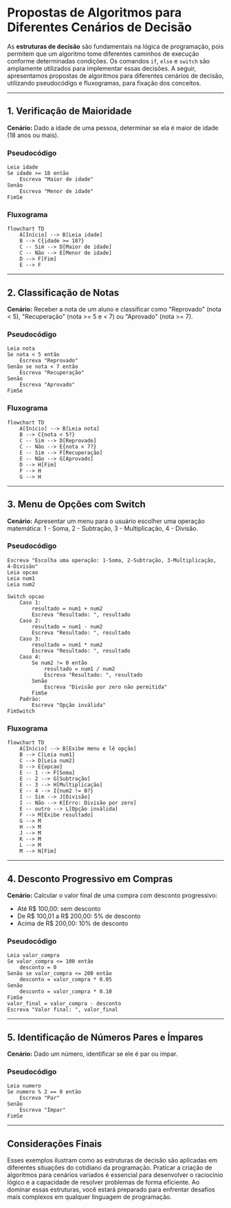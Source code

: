 
# Propostas de Algoritmos para Diferentes Cenários de Decisão

As **estruturas de decisão** são fundamentais na lógica de programação, pois permitem que um algoritmo tome diferentes caminhos de execução conforme determinadas condições. Os comandos `if`, `else` e `switch` são amplamente utilizados para implementar essas decisões. A seguir, apresentamos propostas de algoritmos para diferentes cenários de decisão, utilizando pseudocódigo e fluxogramas, para fixação dos conceitos.

---

## 1. Verificação de Maioridade

**Cenário:** Dado a idade de uma pessoa, determinar se ela é maior de idade (18 anos ou mais).

### Pseudocódigo

```
Leia idade
Se idade >= 18 então
    Escreva "Maior de idade"
Senão
    Escreva "Menor de idade"
FimSe
```

### Fluxograma

```mermaid
flowchart TD
    A[Início] --> B[Leia idade]
    B --> C{idade >= 18?}
    C -- Sim --> D[Maior de idade]
    C -- Não --> E[Menor de idade]
    D --> F[Fim]
    E --> F
```

---

## 2. Classificação de Notas

**Cenário:** Receber a nota de um aluno e classificar como "Reprovado" (nota < 5), "Recuperação" (nota >= 5 e < 7) ou "Aprovado" (nota >= 7).

### Pseudocódigo

```
Leia nota
Se nota < 5 então
    Escreva "Reprovado"
Senão se nota < 7 então
    Escreva "Recuperação"
Senão
    Escreva "Aprovado"
FimSe
```

### Fluxograma

```mermaid
flowchart TD
    A[Início] --> B[Leia nota]
    B --> C{nota < 5?}
    C -- Sim --> D[Reprovado]
    C -- Não --> E{nota < 7?}
    E -- Sim --> F[Recuperação]
    E -- Não --> G[Aprovado]
    D --> H[Fim]
    F --> H
    G --> H
```

---

## 3. Menu de Opções com Switch

**Cenário:** Apresentar um menu para o usuário escolher uma operação matemática: 1 - Soma, 2 - Subtração, 3 - Multiplicação, 4 - Divisão.

### Pseudocódigo

```
Escreva "Escolha uma operação: 1-Soma, 2-Subtração, 3-Multiplicação, 4-Divisão"
Leia opcao
Leia num1
Leia num2

Switch opcao
    Caso 1:
        resultado = num1 + num2
        Escreva "Resultado: ", resultado
    Caso 2:
        resultado = num1 - num2
        Escreva "Resultado: ", resultado
    Caso 3:
        resultado = num1 * num2
        Escreva "Resultado: ", resultado
    Caso 4:
        Se num2 != 0 então
            resultado = num1 / num2
            Escreva "Resultado: ", resultado
        Senão
            Escreva "Divisão por zero não permitida"
        FimSe
    Padrão:
        Escreva "Opção inválida"
FimSwitch
```

### Fluxograma

```mermaid
flowchart TD
    A[Início] --> B[Exibe menu e lê opção]
    B --> C[Leia num1]
    C --> D[Leia num2]
    D --> E{opcao}
    E -- 1 --> F[Soma]
    E -- 2 --> G[Subtração]
    E -- 3 --> H[Multiplicação]
    E -- 4 --> I{num2 != 0?}
    I -- Sim --> J[Divisão]
    I -- Não --> K[Erro: Divisão por zero]
    E -- outro --> L[Opção inválida]
    F --> M[Exibe resultado]
    G --> M
    H --> M
    J --> M
    K --> M
    L --> M
    M --> N[Fim]
```

---

## 4. Desconto Progressivo em Compras

**Cenário:** Calcular o valor final de uma compra com desconto progressivo:
- Até R$ 100,00: sem desconto
- De R$ 100,01 a R$ 200,00: 5% de desconto
- Acima de R$ 200,00: 10% de desconto

### Pseudocódigo

```
Leia valor_compra
Se valor_compra <= 100 então
    desconto = 0
Senão se valor_compra <= 200 então
    desconto = valor_compra * 0.05
Senão
    desconto = valor_compra * 0.10
FimSe
valor_final = valor_compra - desconto
Escreva "Valor final: ", valor_final
```

---

## 5. Identificação de Números Pares e Ímpares

**Cenário:** Dado um número, identificar se ele é par ou ímpar.

### Pseudocódigo

```
Leia numero
Se numero % 2 == 0 então
    Escreva "Par"
Senão
    Escreva "Ímpar"
FimSe
```

---

## Considerações Finais

Esses exemplos ilustram como as estruturas de decisão são aplicadas em diferentes situações do cotidiano da programação. Praticar a criação de algoritmos para cenários variados é essencial para desenvolver o raciocínio lógico e a capacidade de resolver problemas de forma eficiente. Ao dominar essas estruturas, você estará preparado para enfrentar desafios mais complexos em qualquer linguagem de programação.
```
